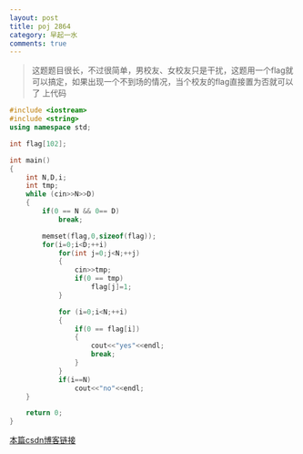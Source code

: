 ```yaml
---
layout: post
title: poj 2864
category: 早起一水
comments: true
---
```


>这题题目很长，不过很简单，男校友、女校友只是干扰，这题用一个flag就可以搞定，如果出现一个不到场的情况，当个校友的flag直接置为否就可以了
>上代码

```c++
#include <iostream>
#include <string>
using namespace std;

int flag[102];

int main()
{
	int N,D,i;
	int tmp;
	while (cin>>N>>D)
	{
		if(0 == N && 0== D)
			break;

		memset(flag,0,sizeof(flag));
		for(i=0;i<D;++i)
			for(int j=0;j<N;++j)
			{
				cin>>tmp;
				if(0 == tmp)
					flag[j]=1;
			}

			for (i=0;i<N;++i)
			{
				if(0 == flag[i])
				{
					cout<<"yes"<<endl;
					break;
				}
			}
			if(i==N)
				cout<<"no"<<endl;
	}

	return 0;
}

```

[本篇csdn博客链接](http://blog.csdn.net/scythe666/article/details/46896751)

